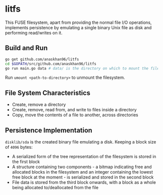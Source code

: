 # litfs

This FUSE filesystem, apart from providing the normal file I/O operations, implements persistence by emulating a single binary Unix file as disk and performing read/writes on it.

## Build and Run

```bash
go get github.com/anaskhan96/litfs
cd $GOPATH/src/github.com/anaskhan96/litfs
go run main.go data # data/ is the directory on which to mount the filesystem on
```

Run `umount <path-to-directory>` to unmount the filesystem.

## File System Characteristics

- Create, remove a directory
- Create, remove, read from, and write to files inside a directory
- Copy, move the contents of a file to another, across directories

## Persistence Implementation

`disklib/sda` is the created binary file emulating a disk. Keeping a block size of `4096` bytes:

- A serialized form of the tree representation of the filesystem is stored in the first block
- A structure containing two components - a bitmap indicating free and allocated blocks in the filesystem and an integer containing the lowest free block at the moment - is serialized and stored in the second block
- File data is stored from the third block onwards, with a block as a whole being allocated to/deallocated from the file